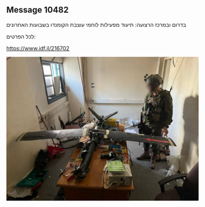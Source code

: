 ## Message 10482

בדרום ובמרכז הרצועה:
תיעוד מפעילות לוחמי עוצבת הקומנדו בשבועות האחרונים

לכל הפרטים:

https://www.idf.il/216702

![Photo](./10482/10482_photo.jpg)
